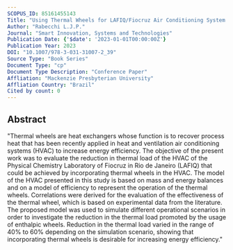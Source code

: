 ```yaml
---
SCOPUS_ID: 85161455143
Title: "Using Thermal Wheels for LAFIQ/Fiocruz Air Conditioning System Heat Recovery"
Author: "Rabecchi L.J.P."
Journal: "Smart Innovation, Systems and Technologies"
Publication Date: {'$date': '2023-01-01T00:00:00Z'}
Publication Year: 2023
DOI: "10.1007/978-3-031-31007-2_39"
Source Type: "Book Series"
Document Type: "cp"
Document Type Description: "Conference Paper"
Affliation: "Mackenzie Presbyterian University"
Affliation Country: "Brazil"
Cited by count: 0
---
```


## Abstract
"Thermal wheels are heat exchangers whose function is to recover process heat that has been recently applied in heat and ventilation air conditioning systems (HVAC) to increase energy efficiency. The objective of the present work was to evaluate the reduction in thermal load of the HVAC of the Physical Chemistry Laboratory of Fiocruz in Rio de Janeiro (LAFIQ) that could be achieved by incorporating thermal wheels in the HVAC. The model of the HVAC presented in this study is based on mass and energy balances and on a model of efficiency to represent the operation of the thermal wheels. Correlations were derived for the evaluation of the effectiveness of the thermal wheel, which is based on experimental data from the literature. The proposed model was used to simulate different operational scenarios in order to investigate the reduction in the thermal load promoted by the usage of enthalpic wheels. Reduction in the thermal load varied in the range of 40% to 60% depending on the simulation scenario, showing that incorporating thermal wheels is desirable for increasing energy efficiency."
